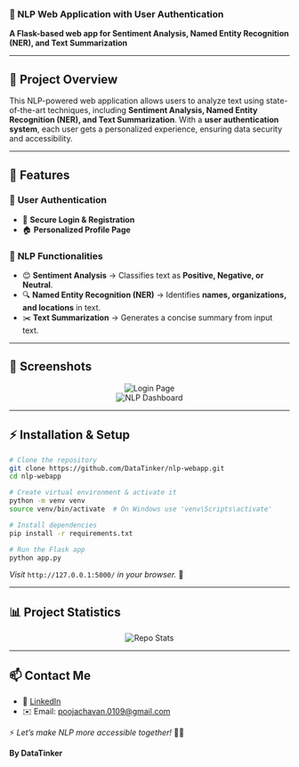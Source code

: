 ### 🧠 NLP Web Application with User Authentication
**A Flask-based web app for Sentiment Analysis, Named Entity Recognition (NER), and Text Summarization**

---

## 📌 **Project Overview**
This NLP-powered web application allows users to analyze text using state-of-the-art techniques, including **Sentiment Analysis, Named Entity Recognition (NER), and Text Summarization**. With a **user authentication system**, each user gets a personalized experience, ensuring data security and accessibility.

---

## 🎯 **Features**
### 👤 **User Authentication**
- 🔑 **Secure Login & Registration**
- 🏠 **Personalized Profile Page**

### 📖 **NLP Functionalities**
- 😊 **Sentiment Analysis** → Classifies text as **Positive, Negative, or Neutral**.
- 🔍 **Named Entity Recognition (NER)** → Identifies **names, organizations, and locations** in text.
- ✂️ **Text Summarization** → Generates a concise summary from input text.


---

## 📸 **Screenshots**
<p align="center">
  <img src="https://github.com/user-attachments/assets/a17e843c-73af-4ad6-8306-4aaa1056b874" alt="Login Page" />
  <br>
  <img src="https://github.com/user-attachments/assets/782ebbfd-958f-4465-83f5-22de80360b21" alt="NLP Dashboard" />
</p>

---

## ⚡ **Installation & Setup**
```bash
# Clone the repository
git clone https://github.com/DataTinker/nlp-webapp.git
cd nlp-webapp

# Create virtual environment & activate it
python -m venv venv
source venv/bin/activate  # On Windows use 'venv\Scripts\activate'

# Install dependencies
pip install -r requirements.txt

# Run the Flask app
python app.py
```

*Visit* `http://127.0.0.1:5000/` *in your browser.* 🚀

---

## 📊 **Project Statistics**
<p align="center">
  <img src="https://github-readme-stats.vercel.app/api/pin/?username=Poojaschavan97&repo=FLASKWEB&theme=radical" alt="Repo Stats" />
</p>

---


## 📫 **Contact Me**
- 💼 [LinkedIn](https://www.linkedin.com/in/datantinker/)  
- ✉️ Email: poojachavan.0109@gmail.com  

⚡ _Let’s make NLP more accessible together!_ 🤖✨  

**By DataTinker**
